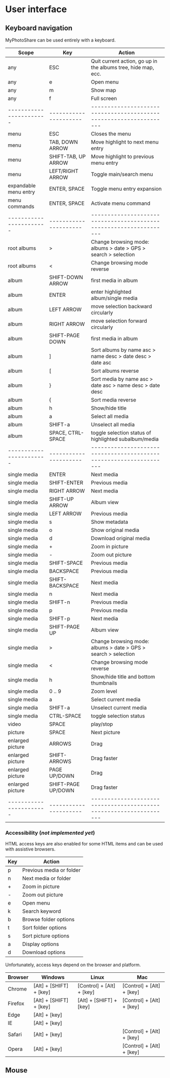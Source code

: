 # User interface

## Keyboard navigation

MyPhotoShare can be used entirely with a keyboard.

|         Scope         |         Key         |                           Action                                 |
|-----------------------|---------------------|------------------------------------------------------------------|
| any                   | ESC                 | Quit current action, go up in the albums tree, hide map, ecc.    |
| any                   | e                   | Open menu                                                        |
| any                   | m                   | Show map                                                         |
| any                   | f                   | Full screen                                                      |
|-----------------------|---------------------|------------------------------------------------------------------|
| menu                  | ESC                 | Closes the menu                                                  |
| menu                  | TAB, DOWN ARROW     | Move highlight to next menu entry                                |
| menu                  | SHIFT-TAB, UP ARROW | Move highlight to previous menu entry                            |
| menu                  | LEFT/RIGHT ARROW    | Toggle main/search menu                                          |
| expandable menu entry | ENTER, SPACE        | Toggle menu entry expansion                                      |
| menu commands         | ENTER, SPACE        | Activate menu command                                            |
|-----------------------|---------------------|------------------------------------------------------------------|
| root albums           | >                   | Change browsing mode: albums > date > GPS > search > selection   |
| root albums           | <                   | Change browsing mode reverse                                     |
| album                 | SHIFT-DOWN ARROW    | first media in album                                             |
| album                 | ENTER               | enter highlighted album/single media                             |
| album                 | LEFT ARROW          | move selection backward circularly                               |
| album                 | RIGHT ARROW         | move selection forward circularly                                |
| album                 | SHIFT-PAGE DOWN     | first media in album                                             |
| album                 | ]                   | Sort albums by name asc > name desc > date desc > date asc       |
| album                 | [                   | Sort albums reverse                                              |
| album                 | }                   | Sort media by name asc > date asc > name desc > date desc        |
| album                 | {                   | Sort media reverse                                               |
| album                 | h                   | Show/hide title                                                  |
| album                 | a                   | Select all media                                                 |
| album                 | SHIFT-a             | Unselect all media                                               |
| album                 | SPACE, CTRL-SPACE   | toggle selection status of highlighted subalbum/media            |
|-----------------------|---------------------|------------------------------------------------------------------|
| single media          | ENTER               | Next media                                                       |
| single media          | SHIFT-ENTER         | Previous media                                                   |
| single media          | RIGHT ARROW         | Next media                                                       |
| single media          | SHIFT-UP ARROW      | Album view                                                       |
| single media          | LEFT ARROW          | Previous media                                                   |
| single media          | s                   | Show metadata                                                    |
| single media          | o                   | Show original media                                              |
| single media          | d                   | Download original media                                          |
| single media          | +                   | Zoom in picture                                                  |
| single media          | -                   | Zoom out picture                                                 |
| single media          | SHIFT-SPACE         | Previous media                                                   |
| single media          | BACKSPACE           | Previous media                                                   |
| single media          | SHIFT-BACKSPACE     | Next media                                                       |
| single media          | n                   | Next media                                                       |
| single media          | SHIFT-n             | Previous media                                                   |
| single media          | p                   | Previous media                                                   |
| single media          | SHIFT-p             | Next media                                                       |
| single media          | SHIFT-PAGE UP       | Album view                                                       |
| single media          | >                   | Change browsing mode: albums > date > GPS > search > selection   |
| single media          | <                   | Change browsing mode reverse                                     |
| single media          | h                   | Show/hide title and bottom thumbnails                            |
| single media          | 0 .. 9              | Zoom level                                                       |
| single media          | a                   | Select current media                                             |
| single media          | SHIFT-a             | Unselect current media                                           |
| single media          | CTRL-SPACE          | toggle selection status                                          |
| video                 | SPACE               | play/stop                                                        |
| picture               | SPACE               | Next picture                                                     |
| enlarged picture      | ARROWS              | Drag                                                             |
| enlarged picture      | SHIFT-ARROWS        | Drag faster                                                      |
| enlarged picture      | PAGE UP/DOWN        | Drag                                                             |
| enlarged picture      | SHIFT-PAGE UP/DOWN  | Drag faster                                                      |
|-----------------------|---------------------|------------------------------------------------------------------|

### Accessibility (_not implemented yet_)

HTML access keys are also enabled for some HTML items and can be used with assistive browsers.

| Key              | Action                                                     |
|------------------|------------------------------------------------------------|
| p                | Previous media or folder                                   |
| n                | Next media or folder                                       |
| +                | Zoom in picture                                            |
| -                | Zoom out picture                                           |
| e                | Open menu                                                  |
| k                | Search keyword                                             |
| b                | Browse folder options                                      |
| t                | Sort folder options                                        |
| s                | Sort picture options                                       |
| a                | Display options                                            |
| d                | Download options                                           |

Unfortunately, access keys depend on the browser and platform.

| Browser    | Windows                        | Linux                             | Mac                               |
|------------|--------------------------------|-----------------------------------|-----------------------------------|
| Chrome     | [Alt] + [SHIFT] + [key]        | [Control] + [Alt] + [key]         | [Control] + [Alt] + [key]         |
| Firefox    | [Alt] + [SHIFT] + [key]        | [Alt] + [SHIFT] + [key]           | [Control] + [Alt] + [key]         |
| Edge       | [Alt] + [key]                  |                                   |                                   |
| IE         | [Alt] + [key]                  |                                   |                                   |
| Safari     | [Alt] + [key]                  |                                   | [Control] + [Alt] + [key]         |
| Opera      | [Alt] + [key]                  |                                   | [Control] + [Alt] + [key]         |

## Mouse
